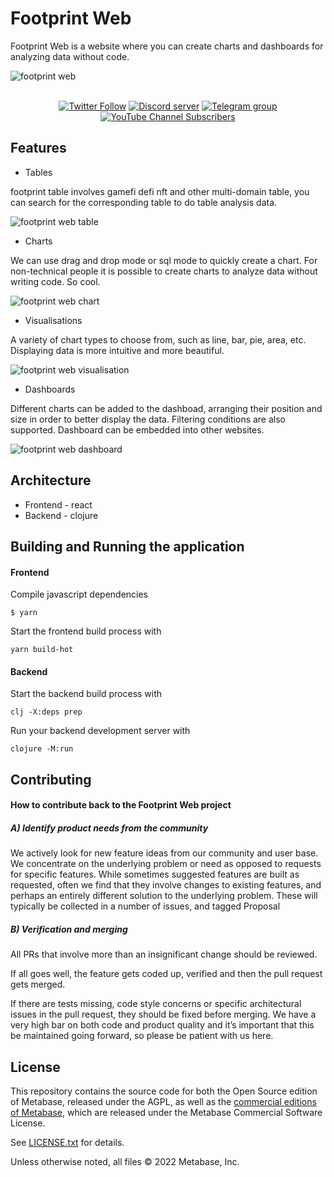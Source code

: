 # Footprint Web
Footprint Web is a website where you can create charts and dashboards for analyzing data without code.

![footprint web](https://static.footprint.network/github/footprint-web-index.png)

<div align="center">
    <p>
    <br />
    <a href="https://twitter.com/Footprint_Data"><img alt="Twitter Follow" src="https://img.shields.io/twitter/follow/Footprint_Data?label=Follow"></a>
    <a href="https://discord.gg/3HYaR6USM7"><img src="https://img.shields.io/discord/864829036294307881?color=5865F2&logo=discord&logoColor=white&label=discord" alt="Discord server" /></a>
    <a href="https://t.me/joinchat/4-ocuURAr2thODFh"><img src="https://img.shields.io/badge/telegram-blue?color=blue&logo=telegram&logoColor=white" alt="Telegram group" /></a>
    <a href="https://www.youtube.com/c/FootprintAnalytics"><img alt="YouTube Channel Subscribers" src="https://img.shields.io/youtube/channel/subscribers/UCKwZbKyuhWveetGhZcNtSTg?style=social"></a>
  </p>
</div>

## Features
* Tables

footprint table involves gamefi defi nft and other multi-domain table, you can search for the corresponding table to do table analysis data.

![footprint web table](https://static.footprint.network/github/footprint-web-table.png)
* Charts

We can use drag and drop mode or sql mode to quickly create a chart. For non-technical people it is possible to create charts to analyze data without writing code. So cool.

![footprint web chart](https://static.footprint.network/github/footprint-web-chart.png)
* Visualisations

A variety of chart types to choose from, such as line, bar, pie, area, etc. Displaying data is more intuitive and more beautiful.

![footprint web visualisation](https://static.footprint.network/github/footprint-web-visualisation.png)
* Dashboards

Different charts can be added to the dashboad, arranging their position and size in order to better display the data. Filtering conditions are also supported. Dashboard can be embedded into other websites.

![footprint web dashboard](https://static.footprint.network/github/footprint-web-dashboard.png)


## Architecture
- Frontend - react
- Backend - clojure

## Building and Running the application

#### Frontend

Compile javascript dependencies

```
$ yarn
```

Start the frontend build process with

```
yarn build-hot
```

#### Backend

Start the backend build process with

```
clj -X:deps prep
```

Run your backend development server with

```
clojure -M:run
```

## Contributing

#### How to contribute back to the Footprint Web project

##### A) Identify product needs from the community

We actively look for new feature ideas from our community and user base. We concentrate on the underlying problem or need as opposed to requests for specific features. While sometimes suggested features are built as requested, often we find that they involve changes to existing features, and perhaps an entirely different solution to the underlying problem. These will typically be collected in a number of issues, and tagged Proposal

##### B) Verification and merging

All PRs that involve more than an insignificant change should be reviewed.

If all goes well, the feature gets coded up, verified and then the pull request gets merged.

If there are tests missing, code style concerns or specific architectural issues in the pull request, they should be fixed before merging. We have a very high bar on both code and product quality and it’s important that this be maintained going forward, so please be patient with us here.

## License

This repository contains the source code for both the Open Source edition of Metabase, released under the AGPL, as well as the [commercial editions of Metabase](https://www.metabase.com/pricing), which are released under the Metabase Commercial Software License.

See [LICENSE.txt](./LICENSE.txt) for details.

Unless otherwise noted, all files © 2022 Metabase, Inc.


